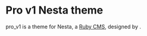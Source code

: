 Pro v1 Nesta theme
==================

pro_v1 is a theme for Nesta, a [Ruby CMS](nesta), designed by
<insert your name here>.

[nesta]: http://nestacms.com

